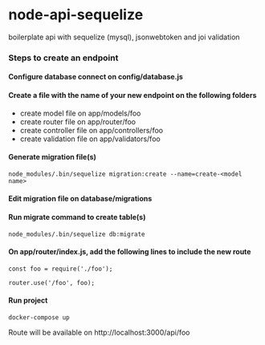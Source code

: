 # node-api-sequelize

boilerplate api with sequelize (mysql), jsonwebtoken and joi validation

### Steps to create an endpoint

#### Configure database connect on config/database.js

#### Create a file with the name of your new endpoint on the following folders

- create model file on app/models/foo
- create router file on app/router/foo
- create controller file on app/controllers/foo
- create validation file on app/validators/foo

#### Generate migration file(s)

```
node_modules/.bin/sequelize migration:create --name=create-<model name>
```

#### Edit migration file on database/migrations

#### Run migrate command to create table(s)

```
node_modules/.bin/sequelize db:migrate
```

#### On app/router/index.js, add the following lines to include the new route

```
const foo = require('./foo');

router.use('/foo', foo);
```

#### Run project

```
docker-compose up
```

Route will be available on http://localhost:3000/api/foo
